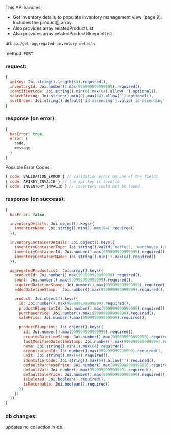 This API handles;
* Get inventory details to populate inventory management view (page 9). Includes the product[] array.
* Also provides array relatedProductList
* Also provides array relatedProductBlueprintList

url: `api/get-aggregated-inventory-details`

method: `POST`

### request: 
```js
{
  apiKey: Joi.string().length(64).required(),
  inventoryId: Joi.number().max(999999999999999).required(),
  identifierCode: Joi.string().min(0).max(64).allow('').optional(),
  searchString: Joi.string().min(0).max(64).allow('').optional(),
  sortOrder: Joi.string().default('id-ascending').valid('id-ascending', 'date-added-ascending').optional()
}
```

### response (on error):
```js
{
  hasError: true,
  error: {
    code,
    message
  }
}
```

Possible Error Codes:
```js
{ code: VALIDATION_ERROR } // validation error on one of the fields
{ code: APIKEY_INVALID } // the api key is invalid
{ code: INVENTORY_INVALID } // inventory could not be found
```

### response (on success):
```js
{
  hasError: false,

  inventoryDetails: Joi.object().keys({
    inventoryName: Joi.string().min(1).max(64).required()
  }),

  inventoryContainerDetails: Joi.object().keys({
    inventoryContainerType: Joi.string().valid('outlet', 'warehouse').required(),
    inventoryContainerId: Joi.number().max(999999999999999).required(),
    inventoryContainerName: Joi.string().min(1).max(64).required()
  }),

  aggregatedProductList: Joi.array().keys({
    productId: Joi.number().max(999999999999999).required(),
    count: Joi.number().max(999999999999999).required(),
    acquiredDatetimeStamp: Joi.number().max(999999999999999).required(),
    addedDatetimeStamp:  Joi.number().max(999999999999999).required(),

    product: Joi.object().keys({
      id: Joi.number().max(999999999999999).required(),
      productBlueprintId: Joi.number().max(999999999999999).required(),
      purchasePrice: Joi.number().max(999999999999999).required(),
      salePrice: Joi.number().max(999999999999999).required(),
      
      productBlueprint: Joi.object().keys({
        id: Joi.number().max(999999999999999).required(),
        createdDatetimeStamp: Joi.number().max(999999999999999).required(),
        lastModifiedDatetimeStamp: Joi.number().max(999999999999999).required(),
        name: Joi.string().min(1).max(64).required(),
        organizationId: Joi.number().max(999999999999999).required(),
        unit: Joi.string().max(64).required(),
        identifierCode: Joi.string().max(64).allow('').required(),
        defaultPurchasePrice: Joi.number().max(999999999999999).required(),
        defaultVat: Joi.number().max(999999999999999).required(),
        defaultSalePrice: Joi.number().max(999999999999999).required(),
        isDeleted: Joi.boolean().required(),
        isReturnable: Joi.boolean().required()
      })
    })
  })
}
```

### db changes:
updates no collection in db.